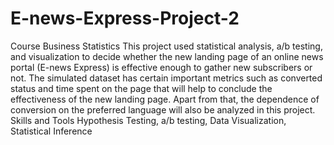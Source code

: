 # E-news-Express-Project-2
Course Business Statistics  This project used statistical analysis, a/b testing, and visualization to decide whether the new landing page of an online news portal (E-news Express) is effective enough to gather new subscribers or not. The simulated dataset has certain important metrics such as converted status and time spent on the page that will help to conclude the effectiveness of the new landing page. Apart from that, the dependence of conversion on the preferred language will also be analyzed in this project.  Skills and Tools  Hypothesis Testing, a/b testing, Data Visualization, Statistical Inference
